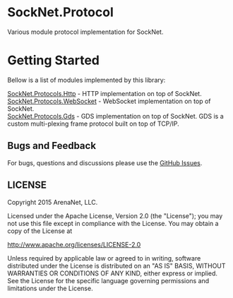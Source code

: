 SockNet.Protocol
=====
Various module protocol implementation for SockNet.

Getting Started
==========
Bellow is a list of modules implemented by this library:

[SockNet.Protocols.Http](https://github.com/arenanet/socknet/tree/master/SockNet.Protocols/Http) - HTTP implementation on top of SockNet.
<br />
[SockNet.Protocols.WebSocket](https://github.com/arenanet/socknet/tree/master/SockNet.Protocols/WebSocket) - WebSocket implementation on top of SockNet.
<br />
[SockNet.Protocols.Gds](https://github.com/arenanet/socknet/tree/master/SockNet.Protocols/Gds) - GDS implementation on top of SockNet. GDS is a custom multi-plexing frame protocol built on top of TCP/IP.

## Bugs and Feedback

For bugs, questions and discussions please use the [GitHub Issues](https://github.com/ArenaNet/SockNet/issues).

## LICENSE

Copyright 2015 ArenaNet, LLC.

Licensed under the Apache License, Version 2.0 (the "License");
you may not use this file except in compliance with the License.
You may obtain a copy of the License at

<http://www.apache.org/licenses/LICENSE-2.0>

Unless required by applicable law or agreed to in writing, software
distributed under the License is distributed on an "AS IS" BASIS,
WITHOUT WARRANTIES OR CONDITIONS OF ANY KIND, either express or implied.
See the License for the specific language governing permissions and
limitations under the License.
